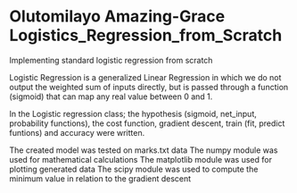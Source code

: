 # Olutomilayo Amazing-Grace Logistics_Regression_from_Scratch
Implementing standard logistic regression from scratch

Logistic Regression is a generalized Linear Regression in which we do not output the weighted
sum of inputs directly, but is passed through a function (sigmoid) that can map any real value between 0 
and 1.

In the Logistic regression class; the hypothesis (sigmoid, net_input, probability functions), the cost function, gradient descent, train (fit, predict funtions) and accuracy were written.

The created model was tested on marks.txt data
The numpy module was used for mathematical calculations
The matplotlib module was used for plotting generated data
The scipy module was used to compute the minimum value in relation to the gradient descent

